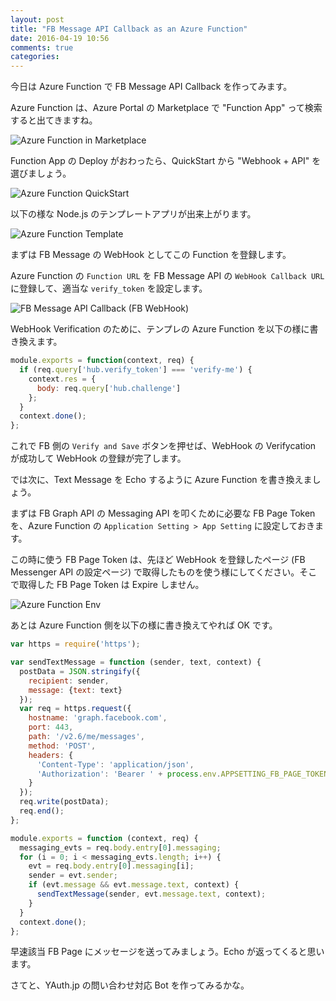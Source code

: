 ```yaml
---
layout: post
title: "FB Message API Callback as an Azure Function"
date: 2016-04-19 10:56
comments: true
categories:
---
```


今日は Azure Function で FB Message API Callback を作ってみます。

Azure Function は、Azure Portal の Marketplace で "Function App" って検索すると出てきますね。

![Azure Function in Marketplace](/images/posts/azure/azure-function-in-marketplace.png)

Function App の Deploy がおわったら、QuickStart から "Webhook + API" を選びましょう。

![Azure Function QuickStart](/images/posts/azure/azure-function-quickstart.png)

以下の様な Node.js のテンプレートアプリが出来上がります。

![Azure Function Template](/images/posts/azure/azure-function-template.png)

まずは FB Message の WebHook としてこの Function を登録します。

<!-- more -->

Azure Function の `Function URL` を FB Message API の `WebHook Callback URL` に登録して、適当な `verify_token` を設定します。

![FB Message API Callback (FB WebHook)](/images/posts/azure/fb-message-callback.png)

WebHook Verification のために、テンプレの Azure Function を以下の様に書き換えます。

```js
module.exports = function(context, req) {
  if (req.query['hub.verify_token'] === 'verify-me') {
    context.res = {
      body: req.query['hub.challenge']
    };
  }
  context.done();
};
```

これで FB 側の `Verify and Save` ボタンを押せば、WebHook の Verifycation が成功して WebHook の登録が完了します。

では次に、Text Message を Echo するように Azure Function を書き換えましょう。

まずは FB Graph API の Messaging API を叩くために必要な FB Page Token を、Azure Function の `Application Setting > App Setting` に設定しておきます。

この時に使う FB Page Token は、先ほど WebHook を登録したページ (FB Messenger API の設定ページ) で取得したものを使う様にしてください。そこで取得した FB Page Token は Expire しません。

![Azure Function Env](/images/posts/azure/azure-function-env.png)

あとは Azure Function 側を以下の様に書き換えてやれば OK です。

```js
var https = require('https');

var sendTextMessage = function (sender, text, context) {
  postData = JSON.stringify({
    recipient: sender,
    message: {text: text}
  });
  var req = https.request({
    hostname: 'graph.facebook.com',
    port: 443,
    path: '/v2.6/me/messages',
    method: 'POST',
    headers: {
      'Content-Type': 'application/json',
      'Authorization': 'Bearer ' + process.env.APPSETTING_FB_PAGE_TOKEN
    }
  });
  req.write(postData);
  req.end();
};

module.exports = function (context, req) {
  messaging_evts = req.body.entry[0].messaging;
  for (i = 0; i < messaging_evts.length; i++) {
    evt = req.body.entry[0].messaging[i];
    sender = evt.sender;
    if (evt.message && evt.message.text, context) {
      sendTextMessage(sender, evt.message.text, context);
    }
  }
  context.done();
};
```

早速該当 FB Page にメッセージを送ってみましょう。Echo が返ってくると思います。

さてと、YAuth.jp の問い合わせ対応 Bot を作ってみるかな。